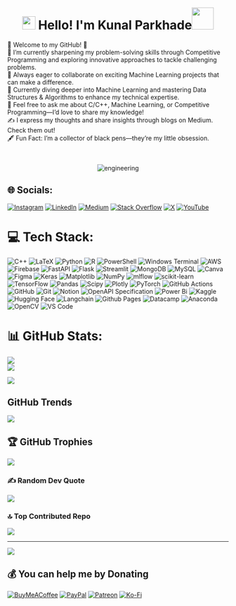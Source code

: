 <h1 align="center"><img src="https://emojis.slackmojis.com/emojis/images/1531849430/4246/blob-sunglasses.gif?1531849430" width="30"/> Hello! I'm Kunal Parkhade<img src="https://media.giphy.com/media/12oufCB0MyZ1Go/giphy.gif" width="50"></h1>
🌟 Welcome to my GitHub! 🌟<br>🔭 I’m currently sharpening my problem-solving skills through Competitive Programming and exploring innovative approaches to tackle challenging problems.<br>👯 Always eager to collaborate on exciting Machine Learning projects that can make a difference.<br>🌱 Currently diving deeper into Machine Learning and mastering Data Structures & Algorithms to enhance my technical expertise.<br>💬 Feel free to ask me about C/C++, Machine Learning, or Competitive Programming—I’d love to share my knowledge!<br>✍️ I express my thoughts and share insights through blogs on Medium. Check them out!<br>🖋️ Fun Fact: I’m a collector of black pens—they’re my little obsession.

<br><p align="center">
  <img src="https://github.com/KunalParkhade/KunalParkhade/assets/113717557/12a58343-b157-48ba-92f6-9236c0138626" alt="engineering">
</p>


## 🌐 Socials:
[![Instagram](https://img.shields.io/badge/Instagram-%23E4405F.svg?logo=Instagram&logoColor=white)](https://instagram.com/kparkhade.tech) [![LinkedIn](https://img.shields.io/badge/LinkedIn-%230077B5.svg?logo=linkedin&logoColor=white)](https://linkedin.com/in/kunal-parkhade) [![Medium](https://img.shields.io/badge/Medium-12100E?logo=medium&logoColor=white)](https://medium.com/@kunalparkhade) [![Stack Overflow](https://img.shields.io/badge/-Stackoverflow-FE7A16?logo=stack-overflow&logoColor=white)](https://stackoverflow.com/users/28669383) [![X](https://img.shields.io/badge/X-black.svg?logo=X&logoColor=white)](https://x.com/KunalParkhade) [![YouTube](https://img.shields.io/badge/YouTube-%23FF0000.svg?logo=YouTube&logoColor=white)](https://youtube.com/@Kparkhade) 

# 💻 Tech Stack:
![C++](https://img.shields.io/badge/c++-%2300599C.svg?style=plastic&logo=c%2B%2B&logoColor=white) ![LaTeX](https://img.shields.io/badge/latex-%23008080.svg?style=plastic&logo=latex&logoColor=white) ![Python](https://img.shields.io/badge/python-3670A0?style=plastic&logo=python&logoColor=ffdd54) ![R](https://img.shields.io/badge/r-%23276DC3.svg?style=plastic&logo=r&logoColor=white) ![PowerShell](https://img.shields.io/badge/PowerShell-%235391FE.svg?style=plastic&logo=powershell&logoColor=white) ![Windows Terminal](https://img.shields.io/badge/Windows%20Terminal-%234D4D4D.svg?style=plastic&logo=windows-terminal&logoColor=white) ![AWS](https://img.shields.io/badge/AWS-%23FF9900.svg?style=plastic&logo=amazon-aws&logoColor=white) ![Firebase](https://img.shields.io/badge/firebase-%23039BE5.svg?style=plastic&logo=firebase) ![FastAPI](https://img.shields.io/badge/FastAPI-005571?style=plastic&logo=fastapi) ![Flask](https://img.shields.io/badge/flask-%23000.svg?style=plastic&logo=flask&logoColor=white) ![Streamlit](https://img.shields.io/badge/Streamlit-%23FE4B4B.svg?style=plastic&logo=streamlit&logoColor=white) ![MongoDB](https://img.shields.io/badge/MongoDB-%234ea94b.svg?style=plastic&logo=mongodb&logoColor=white) ![MySQL](https://img.shields.io/badge/mysql-4479A1.svg?style=plastic&logo=mysql&logoColor=white) ![Canva](https://img.shields.io/badge/Canva-%2300C4CC.svg?style=plastic&logo=Canva&logoColor=white) ![Figma](https://img.shields.io/badge/figma-%23F24E1E.svg?style=plastic&logo=figma&logoColor=white) ![Keras](https://img.shields.io/badge/Keras-%23D00000.svg?style=plastic&logo=Keras&logoColor=white) ![Matplotlib](https://img.shields.io/badge/Matplotlib-%23ffffff.svg?style=plastic&logo=Matplotlib&logoColor=black) ![NumPy](https://img.shields.io/badge/numpy-%23013243.svg?style=plastic&logo=numpy&logoColor=white) ![mlflow](https://img.shields.io/badge/mlflow-%23d9ead3.svg?style=plastic&logo=numpy&logoColor=blue) ![scikit-learn](https://img.shields.io/badge/scikit--learn-%23F7931E.svg?style=plastic&logo=scikit-learn&logoColor=white) ![TensorFlow](https://img.shields.io/badge/TensorFlow-%23FF6F00.svg?style=plastic&logo=TensorFlow&logoColor=white) ![Pandas](https://img.shields.io/badge/pandas-%23150458.svg?style=plastic&logo=pandas&logoColor=white) ![Scipy](https://img.shields.io/badge/SciPy-%230C55A5.svg?style=plastic&logo=scipy&logoColor=%white) ![Plotly](https://img.shields.io/badge/Plotly-%233F4F75.svg?style=plastic&logo=plotly&logoColor=white) ![PyTorch](https://img.shields.io/badge/PyTorch-%23EE4C2C.svg?style=plastic&logo=PyTorch&logoColor=white) ![GitHub Actions](https://img.shields.io/badge/github%20actions-%232671E5.svg?style=plastic&logo=githubactions&logoColor=white) ![GitHub](https://img.shields.io/badge/github-%23121011.svg?style=plastic&logo=github&logoColor=white) ![Git](https://img.shields.io/badge/git-%23F05033.svg?style=plastic&logo=git&logoColor=white) ![Notion](https://img.shields.io/badge/Notion-%23000000.svg?style=plastic&logo=notion&logoColor=white) ![OpenAPI Specification](https://img.shields.io/badge/openapiinitiative-%23000000.svg?style=plastic&logo=openapiinitiative&logoColor=white) ![Power Bi](https://img.shields.io/badge/power_bi-F2C811?style=plastic&logo=powerbi&logoColor=black) ![Kaggle](https://img.shields.io/badge/Kaggle-20BEFF?style=plastic&logo=Kaggle&logoColor=white) ![Hugging Face](https://img.shields.io/badge/-HuggingFace-FDEE21?style=plastic&logo=HuggingFace&logoColor=black) ![Langchain](https://img.shields.io/badge/langchain-1C3C3C?style=plastic&logo=langchain&logoColor=white) ![Github Pages](https://img.shields.io/badge/GitHub%20Pages-222222?style=plastic&logo=github%20Pages&logoColor=white) ![Datacamp](https://img.shields.io/badge/Datacamp-05192D?style=plastic&logo=datacamp&logoColor=65FF8F) ![Anaconda](https://img.shields.io/badge/conda-342B029.svg?&style=plastic&logo=anaconda&logoColor=white) ![OpenCV](https://img.shields.io/badge/OpenCV-27338e?style=plastic&logo=OpenCV&logoColor=white) ![VS Code](https://img.shields.io/badge/VSCode-0078D4?style=plastic&logo=visual%20studio%20code&logoColor=white)

# 📊 GitHub Stats:
![](https://github-readme-stats.vercel.app/api?username=KunalParkhade&theme=vision-friendly-dark&hide_border=false&include_all_commits=true&count_private=false)<br/>
![](https://github-readme-streak-stats.herokuapp.com/?user=KunalParkhade&theme=vision-friendly-dark&hide_border=false)<br/>

![](https://github-readme-stats.vercel.app/api/top-langs/?username=KunalParkhade&theme=vision-friendly-dark&hide_border=false&include_all_commits=true&count_private=false&layout=compact)

## GitHub Trends
![](https://api.githubtrends.io/user/svg/KunalParkhade/repos?time_range=one_year&group=other&theme=dark)

## 🏆 GitHub Trophies
![](https://github-profile-trophy.vercel.app/?username=KunalParkhade&theme=vision-friendly-dark&no-frame=true&no-bg=false&margin-w=4)

### ✍️ Random Dev Quote
![](https://quotes-github-readme.vercel.app/api?type=vetical&theme=tokyonight)

### 🔝 Top Contributed Repo
![](https://github-contributor-stats.vercel.app/api?username=KunalParkhade&limit=5&theme=vision-friendly-dark&combine_all_yearly_contributions=true)

---
[![](https://visitcount.itsvg.in/api?id=KunalParkhade&icon=3&color=2)](https://visitcount.itsvg.in)

  ## 💰 You can help me by Donating
  [![BuyMeACoffee](https://img.shields.io/badge/Buy%20Me%20a%20Coffee-ffdd00?style=for-the-badge&logo=buy-me-a-coffee&logoColor=black)](https://buymeacoffee.com/kunalparkhade) [![PayPal](https://img.shields.io/badge/PayPal-00457C?style=for-the-badge&logo=paypal&logoColor=white)](https://paypal.me/kunalparkhade) [![Patreon](https://img.shields.io/badge/Patreon-F96854?style=for-the-badge&logo=patreon&logoColor=white)](https://patreon.com/CodeHub799) [![Ko-Fi](https://img.shields.io/badge/Ko--fi-F16061?style=for-the-badge&logo=ko-fi&logoColor=white)](https://ko-fi.com/kunalparkhade) 

